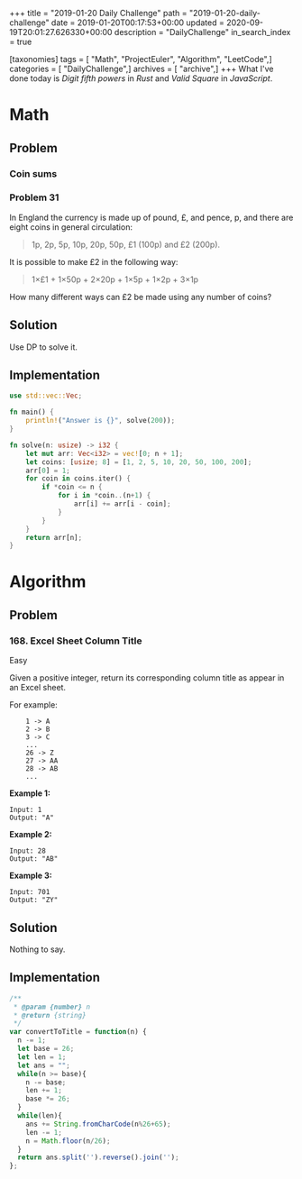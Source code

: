 +++
title = "2019-01-20 Daily Challenge"
path = "2019-01-20-daily-challenge"
date = 2019-01-20T00:17:53+00:00
updated = 2020-09-19T20:01:27.626330+00:00
description = "DailyChallenge"
in_search_index = true

[taxonomies]
tags = [ "Math", "ProjectEuler", "Algorithm", "LeetCode",]
categories = [ "DailyChallenge",]
archives = [ "archive",]
+++
What I've done today is *Digit fifth powers* in *Rust* and *Valid Square* in *JavaScript*.

<!-- more -->

# Math

## Problem

### Coin sums

### Problem 31

In England the currency is made up of pound, £, and pence, p, and there are eight coins in general circulation:

> 1p, 2p, 5p, 10p, 20p, 50p, £1 (100p) and £2 (200p).

It is possible to make £2 in the following way:

> 1×£1 + 1×50p + 2×20p + 1×5p + 1×2p + 3×1p

How many different ways can £2 be made using any number of coins?

## Solution

Use DP to solve it.

## Implementation

```rust
use std::vec::Vec;

fn main() {
    println!("Answer is {}", solve(200));
}

fn solve(n: usize) -> i32 {
    let mut arr: Vec<i32> = vec![0; n + 1];
    let coins: [usize; 8] = [1, 2, 5, 10, 20, 50, 100, 200];
    arr[0] = 1;
    for coin in coins.iter() {
        if *coin <= n {
            for i in *coin..(n+1) {
                arr[i] += arr[i - coin];
            }
        }
    }
    return arr[n];
}

```

# Algorithm

## Problem

### 168. Excel Sheet Column Title

Easy

Given a positive integer, return its corresponding column title as appear in an Excel sheet.

For example:

```
    1 -> A
    2 -> B
    3 -> C
    ...
    26 -> Z
    27 -> AA
    28 -> AB 
    ...
```

**Example 1:**

```
Input: 1
Output: "A"
```

**Example 2:**

```
Input: 28
Output: "AB"
```

**Example 3:**

```
Input: 701
Output: "ZY"
```

## Solution

Nothing to say.

## Implementation

```js
/**
 * @param {number} n
 * @return {string}
 */
var convertToTitle = function(n) {
  n -= 1;
  let base = 26;
  let len = 1;
  let ans = "";
  while(n >= base){
    n -= base;
    len += 1;
    base *= 26;
  }
  while(len){
    ans += String.fromCharCode(n%26+65);
    len -= 1;
    n = Math.floor(n/26);
  }
  return ans.split('').reverse().join('');
};
```